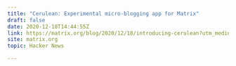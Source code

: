 ```yaml
---
title: "Cerulean: Experimental micro-blogging app for Matrix"
draft: false
date: 2020-12-18T14:44:55Z
link: https://matrix.org/blog/2020/12/18/introducing-cerulean?utm_medium=RSS&utm_source=hune
site: matrix.org
topic: Hacker News  

---
```

